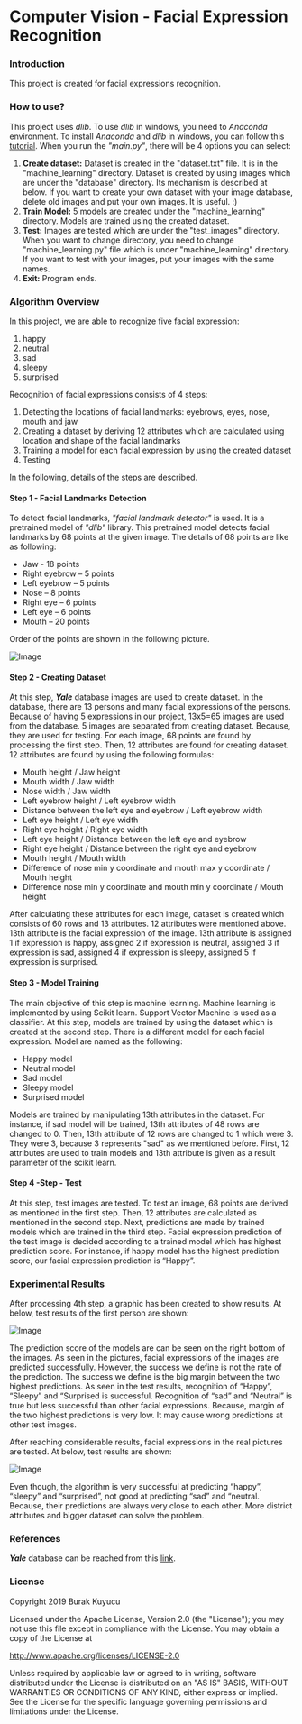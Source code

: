 Computer Vision - Facial Expression Recognition
===============================================

### Introduction
This project is created for facial expressions recognition.

### How to use?
This project uses _dlib_. To use _dlib_ in windows, you need to _Anaconda_ environment. To install _Anaconda_ and _dlib_ in windows, you can follow this [tutorial](https://www.learnopencv.com/install-opencv-3-and-dlib-on-windows-python-only/). When you run the _"main.py"_, there will be 4 options you can select:

1) **Create dataset:** Dataset is created in the "dataset.txt" file. It is in the "machine_learning" directory. Dataset is created by using images which are under the "database" directory. Its mechanism is described at below. If you want to create your own dataset with your image database, delete old images and put your own images. It is useful. :)
2) **Train Model:** 5 models are created under the "machine_learning" directory. Models are trained using the created dataset.
3) **Test:** Images are tested which are under the "test_images" directory. When you want to change directory, you need to change "machine_learning.py" file which is under "machine_learning" directory. If you want to test with your images, put your images with the same names.
4) **Exit:** Program ends.

### Algorithm Overview
In this project, we are able to recognize five facial expression: 

1) happy
2) neutral
3) sad
4) sleepy
5) surprised

Recognition of facial expressions consists of 4 steps:

1) Detecting the locations of facial landmarks: eyebrows, eyes, nose, mouth and jaw
2) Creating a dataset by deriving 12 attributes which are calculated using location and shape of the facial landmarks
3) Training a model for each facial expression by using the created dataset
4) Testing

In the following, details of the steps are described.

#### Step 1 - Facial Landmarks Detection
To detect facial landmarks, _"facial landmark detector"_ is used. It is a pretrained model of _"dlib"_ library. This pretrained model detects facial landmarks by 68 points at the given image. The details of 68 points are like as following:

* Jaw - 18 points
* Right eyebrow – 5 points
* Left eyebrow – 5 points
* Nose – 8 points
* Right eye – 6 points
* Left eye – 6 points
* Mouth – 20 points

Order of the points are shown in the following picture.

![Image](extras/1.png)

#### Step 2 - Creating Dataset
At this step, _**Yale**_ database images are used to create dataset. In the database, there are 13 persons and many facial expressions of the persons. Because of having 5 expressions in our project, 13x5=65 images are used from the database. 5 images are separated from creating dataset. Because, they are used for testing. For each image, 68 points are found by processing the first step. Then, 12 attributes are found for creating dataset. 12 attributes are found by using the following formulas:

* Mouth height / Jaw height
* Mouth width / Jaw width
* Nose width / Jaw width
* Left eyebrow height / Left eyebrow width
* Distance between the left eye and eyebrow / Left eyebrow width
* Left eye height / Left eye width
* Right eye height / Right eye width
* Left eye height / Distance between the left eye and eyebrow
* Right eye height / Distance between the right eye and eyebrow
* Mouth height / Mouth width
* Difference of nose min y coordinate and mouth max y coordinate / Mouth height
* Difference nose min y coordinate and mouth min y coordinate / Mouth height

After calculating these attributes for each image, dataset is created which consists of 60 rows and 13 attributes. 12 attributes were mentioned above. 13th attribute is the facial expression of the image. 13th attribute is assigned 1 if expression is happy, assigned 2 if expression is neutral, assigned 3 if expression is sad, assigned 4 if expression is sleepy, assigned 5 if expression is surprised.

#### Step 3 - Model Training
The main objective of this step is machine learning. Machine learning is implemented by using Scikit learn. Support Vector Machine is used as a classifier. At this step, models are trained by using the dataset which is created at the second step. There is a different model for each facial expression. Model are named as the following:

* Happy model
* Neutral model
* Sad model
* Sleepy model
* Surprised model

Models are trained by manipulating 13th attributes in the dataset. For instance, if sad model will be trained, 13th attributes of 48 rows are changed to 0. Then, 13th attribute of 12 rows are changed to 1 which were 3. They were 3, because 3 represents "sad" as we mentioned before. First, 12 attributes are used to train models and 13th attribute is given as a result parameter of the scikit learn.

#### Step 4 -Step - Test
At this step, test images are tested. To test an image, 68 points are derived as mentioned in the first step. Then, 12 attributes are calculated as mentioned in the second step. Next, predictions are made by trained models which are trained in the third step. Facial expression prediction of the test image is decided according to a trained model which has highest prediction score. For instance, if happy model has the highest prediction score, our facial expression prediction is “Happy”.

### Experimental Results
After processing 4th step, a graphic has been created to show results. At below, test results of the first person are shown:

![Image](extras/2.png)

The prediction score of the models are can be seen on the right bottom of the images. As seen in the pictures, facial expressions of the images are predicted successfully. However, the success we define is not the rate of the prediction. The success we define is the big margin between the two highest predictions. As seen in the test results, recognition of “Happy”, “Sleepy” and “Surprised is successful. Recognition of “sad” and “Neutral” is true but less successful than other facial expressions. Because, margin of the two highest predictions is very low. It may cause wrong predictions at other test images.

After reaching considerable results, facial expressions in the real pictures are tested. At below, test results are shown:

![Image](extras/3.png)

Even though, the algorithm is very successful at predicting “happy”, “sleepy” and “surprised”, not good at predicting “sad” and “neutral. Because, their predictions are always very close to each other. More district attributes and bigger dataset can solve the problem.

### References
_**Yale**_ database can be reached from this [link](https://vismod.media.mit.edu/vismod/classes/mas622-00/datasets/).<br>

### License
Copyright 2019 Burak Kuyucu

Licensed under the Apache License, Version 2.0 (the "License");
you may not use this file except in compliance with the License.
You may obtain a copy of the License at

http://www.apache.org/licenses/LICENSE-2.0

Unless required by applicable law or agreed to in writing, software
distributed under the License is distributed on an "AS IS" BASIS,
WITHOUT WARRANTIES OR CONDITIONS OF ANY KIND, either express or implied.
See the License for the specific language governing permissions and
limitations under the License.


